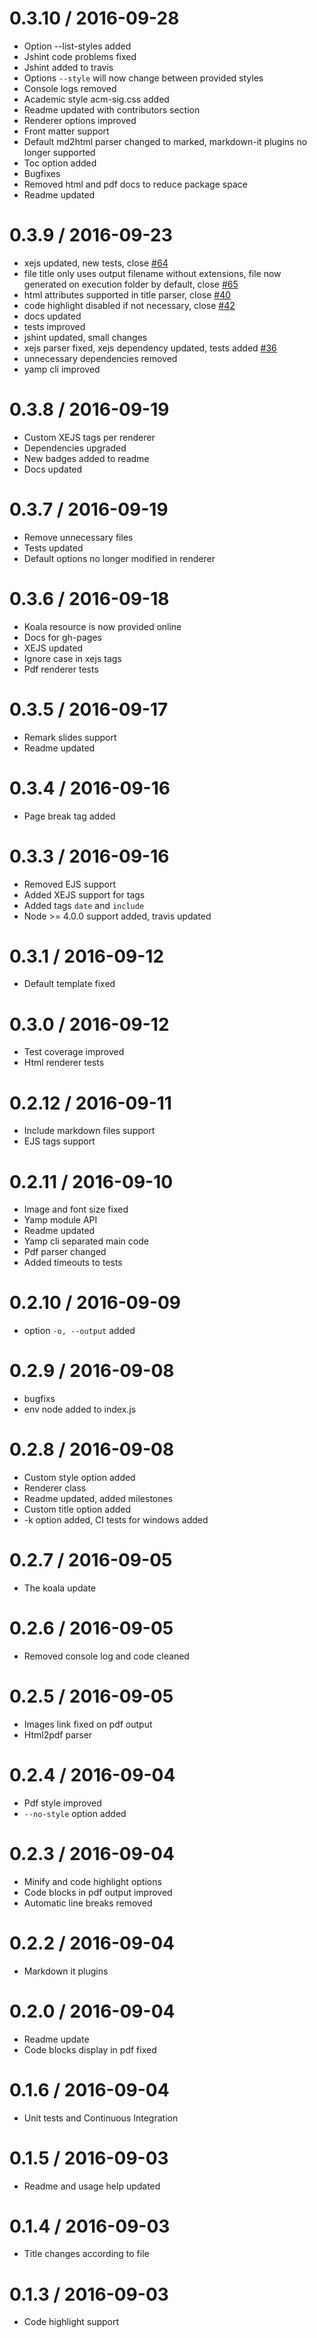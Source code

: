 0.3.10 / 2016-09-28
===================

  * Option --list-styles added
  * Jshint code problems fixed
  * Jshint added to travis
  * Options `--style` will now change between provided styles
  * Console logs removed
  * Academic style acm-sig.css added
  * Readme updated with contributors section
  * Renderer options improved
  * Front matter support
  * Default md2html parser changed to marked, markdown-it plugins no longer supported
  * Toc option added
  * Bugfixes
  * Removed html and pdf docs to reduce package space
  * Readme updated

0.3.9 / 2016-09-23
==================

  * xejs updated, new tests, close [#64](https://github.com/angrykoala/yamp/issues/64)
  * file title only uses output filename without extensions, file now generated on execution folder by default, close [#65](https://github.com/angrykoala/yamp/issues/65)
  * html attributes supported in title parser, close [#40](https://github.com/angrykoala/yamp/issues/40)
  * code highlight disabled if not necessary, close [#42](https://github.com/angrykoala/yamp/issues/42)
  * docs updated
  * tests improved
  * jshint updated, small changes
  * xejs parser fixed, xejs dependency updated, tests added [#36](https://github.com/angrykoala/yamp/issues/36)
  * unnecessary dependencies removed
  * yamp cli improved

0.3.8 / 2016-09-19
==================

  * Custom XEJS tags per renderer
  * Dependencies upgraded
  * New badges added to readme
  * Docs updated

0.3.7 / 2016-09-19
==================

  * Remove unnecessary files
  * Tests updated
  * Default options no longer modified in renderer

0.3.6 / 2016-09-18
==================

  * Koala resource is now provided online
  * Docs for gh-pages
  * XEJS updated
  * Ignore case in xejs tags
  * Pdf renderer tests

0.3.5 / 2016-09-17
==================

  * Remark slides support
  * Readme updated

0.3.4 / 2016-09-16
==================

  * Page break tag added

0.3.3 / 2016-09-16
==================

  * Removed EJS support
  * Added XEJS support for tags
  * Added tags `date` and `include`
  * Node >= 4.0.0 support added, travis updated

0.3.1 / 2016-09-12
==================

  * Default template fixed

0.3.0 / 2016-09-12
==================

  * Test coverage improved
  * Html renderer tests

0.2.12 / 2016-09-11
===================

  * Include markdown files support
  * EJS tags support

0.2.11 / 2016-09-10
===================

  * Image and font size fixed
  * Yamp module API
  * Readme updated
  * Yamp cli separated main code
  * Pdf parser changed
  * Added timeouts to tests

0.2.10 / 2016-09-09
===================

  * option `-o, --output` added

0.2.9 / 2016-09-08
==================

  * bugfixs
  * env node added to index.js

0.2.8 / 2016-09-08
==================

  * Custom style option added
  * Renderer class
  * Readme updated, added milestones
  * Custom title option added
  * -k option added, CI tests for windows added

0.2.7 / 2016-09-05
==================

  * The koala update

0.2.6 / 2016-09-05
==================

  * Removed console log and code cleaned

0.2.5 / 2016-09-05
==================

  * Images link fixed on pdf output
  * Html2pdf parser

0.2.4 / 2016-09-04
==================

  * Pdf style improved
  * `--no-style` option added

0.2.3 / 2016-09-04
==================

  * Minify and code highlight options
  * Code blocks in pdf output improved
  * Automatic line breaks removed

0.2.2 / 2016-09-04
==================

  * Markdown it plugins

0.2.0 / 2016-09-04
==================

  * Readme update
  * Code blocks display in pdf fixed

0.1.6 / 2016-09-04
==================

  * Unit tests and Continuous Integration

0.1.5 / 2016-09-03
==================

  * Readme and usage help updated

0.1.4 / 2016-09-03
==================

  * Title changes according to file

0.1.3 / 2016-09-03
==================

  * Code highlight support
